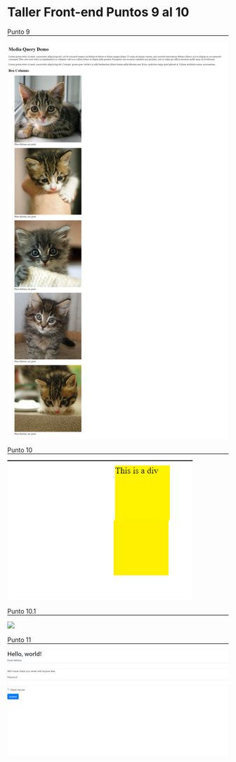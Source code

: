 <h1>Taller Front-end Puntos 9 al 10</h1>

<p style="border-bottom: 1px solid black;">Punto 9</p>

<img src="img/punto9.png"></img>
<p style="border-bottom: 1px solid black;">Punto 10</p>
<img src="img/punto10.png"></img>
<p style="border-bottom: 1px solid black;">Punto 10.1</p>
<img src="img/punto10.1.png.png"></img>
<p style="border-bottom: 1px solid black;">Punto 11</p>
<img src="img/punto11.png"></img>

